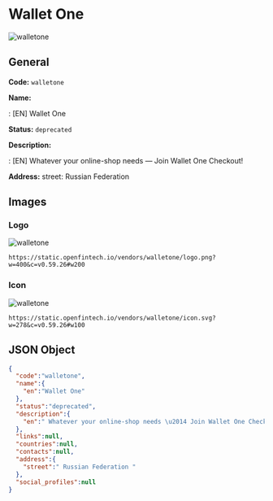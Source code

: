 
# Wallet One 
![walletone](https://static.openfintech.io/vendors/walletone/logo.png?w=400&c=v0.59.26#w200)  

## General 
 
**Code:** `walletone` 
 
**Name:** 
 
:	[EN] Wallet One 
 
**Status:** `deprecated` 
 
**Description:** 
 
: [EN]  Whatever your online-shop needs — Join Wallet One Checkout!  
 
**Address:** 
street:  Russian Federation  

## Images 

### Logo 
 
![walletone](https://static.openfintech.io/vendors/walletone/logo.png?w=400&c=v0.59.26#w200)  

```
https://static.openfintech.io/vendors/walletone/logo.png?w=400&c=v0.59.26#w200
```  

### Icon 
 
![walletone](https://static.openfintech.io/vendors/walletone/icon.svg?w=278&c=v0.59.26#w100)  

```
https://static.openfintech.io/vendors/walletone/icon.svg?w=278&c=v0.59.26#w100
```  

## JSON Object 

```json
{
  "code":"walletone",
  "name":{
    "en":"Wallet One"
  },
  "status":"deprecated",
  "description":{
    "en":" Whatever your online-shop needs \u2014 Join Wallet One Checkout! "
  },
  "links":null,
  "countries":null,
  "contacts":null,
  "address":{
    "street":" Russian Federation "
  },
  "social_profiles":null
}
```  
